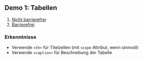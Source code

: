 ## Demo 1: Tabellen

1. [Nicht barrierefrei](https://cas-fe.github.io/Accessibility/demos/table/table-inaccessible.html)
2. [Barrierefrei](https://cas-fe.github.io/Accessibility/demos/table/table-accessible.html)

### Erkenntnisse

- Verwende `<th>` für Titelzellen (mit `scope` Attribut, wenn sinnvoll)
- Verwende `<caption>` für Beschreibung der Tabelle
